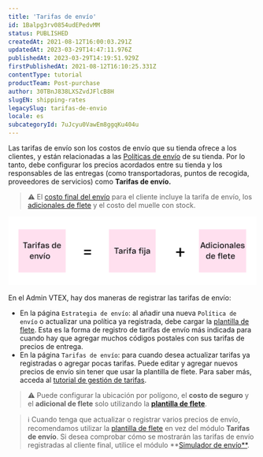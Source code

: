 ```yaml
---
title: 'Tarifas de envío'
id: 1Balpg3rv0854udEPedvMM
status: PUBLISHED
createdAt: 2021-08-12T16:00:03.291Z
updatedAt: 2023-03-29T14:47:11.976Z
publishedAt: 2023-03-29T14:19:51.929Z
firstPublishedAt: 2021-08-12T16:10:25.331Z
contentType: tutorial
productTeam: Post-purchase
author: 30TBnJ838LXSZvdJFlcB8H
slugEN: shipping-rates
legacySlug: tarifas-de-envio
locale: es
subcategoryId: 7uJcyu0VawEm8ggqKu404u
---
```



Las tarifas de envío son los costos de envío que su tienda ofrece a los clientes, y están relacionadas a las [Políticas de envío](/es/tutorial/politica-de-envio--tutorials_140) de su tienda. Por lo tanto, debe configurar los precios acordados entre su tienda y los responsables de las entregas (como transportadoras, puntos de recogida, proveedores de servicios) como **Tarifas de envío.**

> ⚠️ El [costo final del envío](/es/tutorial/costo-final-del-envio--5bwhIO108VA5Y2YOpef9lV) para el cliente incluye la tarifa de envío, los [adicionales de flete](/es/tutorial/adicionales-de-flete--2vqGwMn0LabkOHY6zSHYNV) y el costo del muelle con stock.

![Tarifa envio ES](https://raw.githubusercontent.com/vtexdocs/help-center-content/refs/heads/main/docs/es/tutorials/env%C3%ADo/tarifas-de-env%C3%ADo/tarifas-de-envio_1.svg)

En el Admin VTEX, hay dos maneras de registrar las tarifas de envío:

* En la página `Estrategia de envío`: al añadir una nueva `Política de envío` o actualizar una política ya registrada, debe cargar la [plantilla de flete](/es/tutorial/plantilla-de-flete--tutorials_127). Esta es la forma de registro de tarifas de envío más indicada para cuando hay que agregar muchos códigos postales con sus tarifas de precios de entrega. 
* En la página `Tarifas de envío`: para cuando desea actualizar tarifas ya registradas o agregar pocas tarifas.  Puede editar y agregar nuevos precios de envío sin tener que usar la plantilla de flete. Para saber más, acceda al [tutorial de gestión de tarifas](/es/tutorial/gestionar-las-tarifas-de-envio--tutorials_141).

> ⚠️ Puede configurar la ubicación por polígono, el **costo de seguro** y el **adicional de flete** solo utilizando la [**plantilla de flete**](/es/tutorial/plantilla-de-flete--tutorials_127).

> ℹ️ Cuando tenga que actualizar o registrar varios precios de envío, recomendamos utilizar la [plantilla de flete](https://help.vtex.com/es/tutorial/plantilla-de-flete--tutorials_127) en vez del módulo **Tarifas de envío**. Si desea comprobar cómo se mostrarán las tarifas de envío registradas al cliente final, utilice el módulo **[Simulador de envío**](/es/tutorial/simulador-de-envio--tutorials_144).

